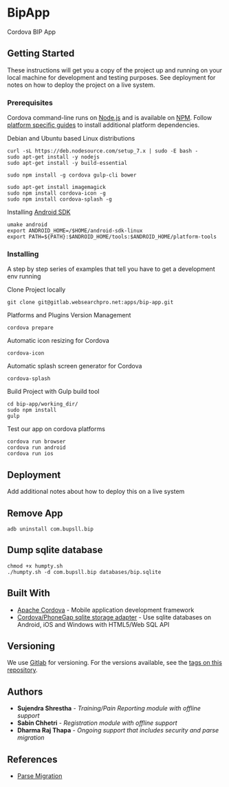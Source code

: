 # BipApp

Cordova BIP App

## Getting Started

These instructions will get you a copy of the project up and running on your local machine for development and testing purposes. See deployment for notes on how to deploy the project on a live system.

### Prerequisites

Cordova command-line runs on [Node.js](https://nodejs.org/en/) and is available on [NPM](https://www.npmjs.com/package/cordova). Follow [platform specific guides](https://cordova.apache.org/docs/en/latest/index.html#develop-for-platforms) to install additional platform dependencies. 

Debian and Ubuntu based Linux distributions
```
curl -sL https://deb.nodesource.com/setup_7.x | sudo -E bash -
sudo apt-get install -y nodejs
sudo apt-get install -y build-essential

sudo npm install -g cordova gulp-cli bower

sudo apt-get install imagemagick
sudo npm install cordova-icon -g
sudo npm install cordova-splash -g
```

Installing [Android SDK](https://developer.android.com/studio/index.html)
```
umake android
export ANDROID_HOME=/$HOME/android-sdk-linux
export PATH=${PATH}:$ANDROID_HOME/tools:$ANDROID_HOME/platform-tools
```

### Installing

A step by step series of examples that tell you have to get a development env running

Clone Project locally
```
git clone git@gitlab.websearchpro.net:apps/bip-app.git
```

Platforms and Plugins Version Management
```
cordova prepare
```

Automatic icon resizing for Cordova
```
cordova-icon
```

Automatic splash screen generator for Cordova
```
cordova-splash
```

Build Project with Gulp build tool
```
cd bip-app/working_dir/
sudo npm install
gulp
```

Test our app on cordova platforms
```
cordova run browser
cordova run android
cordova run ios
```

## Deployment

Add additional notes about how to deploy this on a live system

## Remove App
```
adb uninstall com.bupsll.bip
```

## Dump sqlite database
```
chmod +x humpty.sh
./humpty.sh -d com.bupsll.bip databases/bip.sqlite
```

## Built With

* [Apache Cordova](https://cordova.apache.org/docs/en/latest/) - Mobile application development framework 
* [Cordova/PhoneGap sqlite storage adapter](https://github.com/litehelpers/Cordova-sqlite-storage) -  Use sqlite databases on Android, iOS and Windows with HTML5/Web SQL API

## Versioning

We use [Gitlab](http://gitlab.websearchpro.net) for versioning. For the versions available, see the [tags on this repository](http://gitlab.websearchpro.net/apps/BipApp/tags). 

## Authors

* **Sujendra Shrestha** - *Training/Pain Reporting module with offline support*
* **Sabin Chhetri** - *Registration module with offline support*
* **Dharma Raj Thapa** - *Ongoing support that includes security and parse migration*

## References
* [Parse Migration](https://docs.back4app.com/docs/parse-migration/)